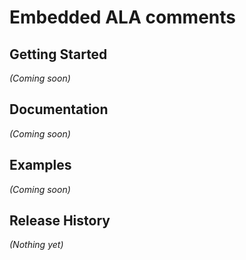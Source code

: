 # Embedded ALA comments

## Getting Started
_(Coming soon)_

## Documentation
_(Coming soon)_

## Examples
_(Coming soon)_

## Release History
_(Nothing yet)_
